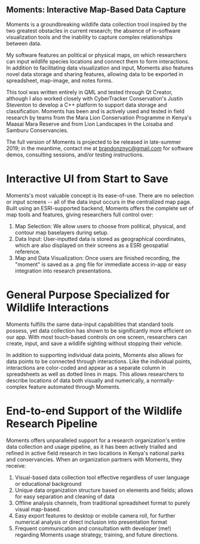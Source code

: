 
## Moments: Interactive Map-Based Data Capture

Moments is a groundbreaking wildlife data collection trool inspired by the two greatest obstacles in current research; the absence of in-software visualization tools and the inability to capture complex relationships between data. 

My software features an political or physical maps, on which researchers can input wildlife species locations and connect them to form interactions. In addition to facilitating data visualization and input, Moments also features novel data storage and sharing features, allowing data to be exported in spreadsheet, map-image, and notes forms. 

This tool was written entirely in QML and tested through Qt Creator, although I also worked closely with CyberTracker Conservation's Justin Steventon to develop a C++ platform to support data storage and classification. Moments has been and is actively used and tested in field research by teams from the Mara Lion Conservation Programme in Kenya's Maasai Mara Reserve and from Lion Landscapes in the Loisaba and Samburu Conservancies. 

The full version of Moments is projected to be released in late-summer 2019; in the meantime, contact me at brandonznyc@gmail.com for software demos, consulting sessions, and/or testing instructions. 

# Interactive UI from Start to Save

Moments's most valuable concept is its ease-of-use. There are no selection or input screens -- all of the data input occurs in the centralized map page. Built using an ESRI-supported backend, Moments offers the complete set of map tools and features, giving researchers full control over:

1) Map Selection: We allow users to choose from political, physical, and contour map baselayers during setup.
2) Data Input: User-inputted data is stored as geographical coordinates, which are also displayed on their screens as a ESRI geospatial reference. 
3) Map and Data Visualization: Once users are finished recording, the "moment" is saved as a .png file for immediate access in-app or easy integration into research presentations. 


# General Purpose Specialized for Wildlife Interactions

Moments fulfills the same data-input capabilities that standard tools possess, yet data collection has shown to be significantly more efficient on our app. With most touch-based controls on one screen, researchers can create, input, and save a wildlife sighting without stopping their vehicle.  

In addition to supporting individual data points, Moments also allows for data points to be connected through interactions. Like the individual points, interactions are color-coded and appear as a separate column in spreadsheets as well as dotted lines in maps. This allows researchers to describe locations of data both visually and numerically, a normally-complex feature automated through Moments.

# End-to-end Support of the Wildlife Research Pipeline

Moments offers unparalleled support for a research organization's entire data collection and usage pipeline, as it has been actively trialled and refined in active field research in two locations in Kenya's national parks and conservancies. When an organization partners with Moments, they receive:

1) Visual-based data collection tool effective regardless of user language or educational background
2) Unique data organization structure based on elements and fields; allows for easy separation and cleaning of data
3) Offline analysis channels, from traditional spreadsheet format to purely visual map-based. 
4) Easy export features to desktop or mobile camera roll, for further numerical analysis or direct inclusion into presentation format
5) Frequent communication and consultation with developer (me!) regarding Moments usage strategy, training, and future directions.
     
